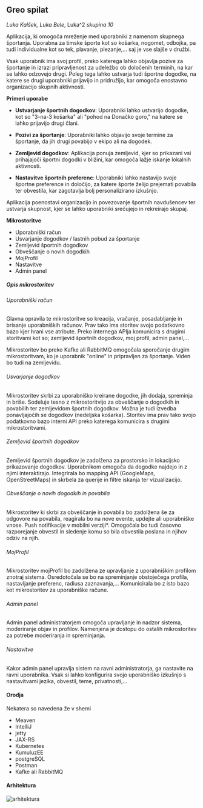## Greo spilat ##

*Luka Kalšek, Luka Bele*, Luka^2
*skupina 10*

Aplikacija, ki omogoča mreženje med uporabniki z namenom skupnega športanja. 
Uporabna za timske športe kot so košarka, nogomet, odbojka, pa tudi individualne kot so tek, plavanje, plezanje,... saj je vse slajše v družbi. 

Vsak uporabnik ima svoj profil, preko katerega lahko objavlja pozive za športanje in izrazi pripravljenost za udeležbo ob določenih terminih, na kar se lahko odzovejo drugi. Poleg tega lahko ustvarja tudi športne dogodke, na katere se drugi uporabniki prijavijo in pridružijo, kar omogoča enostavno organizacijo skupnih aktivnosti.

**Primeri uporabe**

- **Ustvarjanje športnih dogodkov**: Uporabniki lahko ustvarijo dogodke, kot so "3-na-3 košarka" ali "pohod na Donačko goro," na katere se lahko prijavijo drugi člani.

- **Pozivi za športanje**: Uporabniki lahko objavijo svoje termine za športanje, da jih drugi povabijo v ekipo ali na dogodek.

- **Zemljevid dogodkov**: Aplikacija ponuja zemljevid, kjer so prikazani vsi prihajajoči športni dogodki v bližini, kar omogoča lažje iskanje lokalnih aktivnosti.

- **Nastavitve športnih preferenc**: Uporabniki lahko nastavijo svoje športne preference in določijo, za katere športe želijo prejemati povabila ter obvestila, kar zagotavlja bolj personalizirano izkušnjo.

Aplikacija poenostavi organizacijo in povezovanje športnih navdušencev ter ustvarja skupnost, kjer se lahko uporabniki srečujejo in rekreirajo skupaj.

**Mikrostoritve**
- Uporabniški račun
- Usvarjanje dogodkov / lastnih pobud za športanje
- Zemljevid športnih dogodkov
- Obveščanje o novih dogodkih
- MojProfil
- Nastavitve
- Admin panel

##### Opis mikrostoritev #####
###### Uporabniški račun ######

Glavna opravila te mikrostoritve so kreacija, vračanje, posadabljanje in brisanje uporabniških računov. Prav tako ima storitev svojo podatkovno bazo kjer hrani vse atribute. Preko internega APIja komunicira s drugimi storitvami kot so; zemljevid športnih dogodkov, moj profil, admin panel,...

Mikrostoritev bo preko Kafke ali RabbitMQ omogočala sporočanje drugim mikrostoritvam, ko je uporabnik "online" in pripravljen za športanje. Viden bo tudi na zemljevidu.

###### Usvarjanje dogodkov ######

Mikrostoritev skrbi za uporabniško kreirane dogodke, jih dodaja, spreminja in briše. Sodeluje tesno z mikrostoritvijo za obveščanje o dogodkih in povabilih ter zemljevidom športnih dogodkov. Možna je tudi izvedba ponavljajočih se dogodkov (nedeljska košarka). Storitev ima prav tako svojo podatkovno bazo interni API preko katerega komunicira s drugimi mikrostoritvami. 

###### Zemljevid športnih dogodkov ######

Zemljevid športnih dogodkov je zadolžena za prostorsko in lokacijsko prikazovanje dogodkov. Uporabnikom omogoča da dogodke najdejo in z njimi interaktirajo. Integrirala bo mapping API (GoogleMaps, OpenStreetMaps) in skrbela za querije in filtre iskanja ter vizualizacijo. 

###### Obveščanje o novih dogodkih in povabila ######

Mikrostoritev ki skrbi za obveščanje in povabila bo zadolžena še za odgovore na povabila, reagirala bo na nove evente, updejte ali uporabniške vnose. Push notifikacije v mobilni verziji*.
Omogočala bo tudi časovno razporejanje obvestil in sledenje komu so bila obvestila poslana in njihov odziv na njih. 

###### MojProfil ######

Mikrostoritev mojProfil bo zadolžena ze upravljanje z uporabniškim profilom znotraj sistema. Osredotočala se bo na spreminjanje obstoječega profila, nastavljanje preferenc, radiusa zaznavanja,...
Komunicirala bo z isto bazo kot mikrostoritev za uporabniške račune.

###### Admin panel ######

Admin panel administratorjem omogoča upravljanje in nadzor sistema, moderiranje objav in profilov. Namenjena je dostopu do ostalih mikrostoritev za potrebe moderiranja in spreminjanja. 


###### Nastavitve ######

Kakor admin panel upravlja sistem na ravni administratorja, ga nastavite na ravni uporabnika. Vsak si lahko konfigurira svojo uporabniško izkušnjo s nastavitvami jezika, obvestil, teme, privatnosti,... 

#### Orodja ######
Nekatera so navedena že v shemi
- Meaven
- IntelliJ
- jetty
- JAX-RS
- Kubernetes 
- KumuluzEE
- postgreSQL
- Postman
- Kafke ali RabbitMQ


#### Arhitektura #####
![arhitektura](arhitektura_spil.png)

